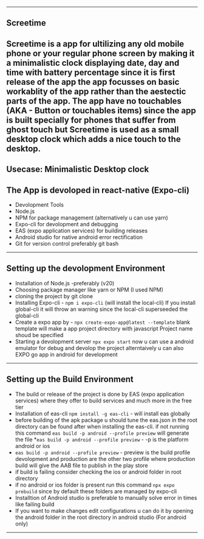 ----------
Screetime 
----------
Screetime is a app for ultilizing any old mobile phone or your regular phone screen by making it a minimalistic clock displaying date, 
day and time with battery percentage since it is first release of the app the app focusses on basic workablity of the app rather than 
the aestectic parts of the app. The app have no touchables (AKA - Button or touchables items) since the app is built specially for 
phones that suffer from ghost touch but Screetime is used as a small desktop clock which adds a nice touch to the desktop.
----------
Usecase: Minimalistic Desktop clock
----------
The App is devoloped in react-native (Expo-cli)
----------
* Devolopment Tools
* Node.js 
* NPM for package management (alternatively u can use yarn)
* Expo-cli for devolopment and debugging
* EAS (expo application services) for building releases
* Android studio for native android error rectification
* Git for version control preferably git bash
----------
Setting up the devolopment Environment
----------
* Installation of Node.js -preferably (v20)
* Choosing package manager like yarn or NPM (I used NPM)
* cloning the project by git clone
* Installing Expo-cli - `npm i expo-cli` (will install the local-cli)
  If you install global-cli it will throw an warning since the local-cli 
  superseeded the global-cli 
* Create a expo app by - `npx create-expo-app@latest --template` 
  blank template will make a app project directory with javascript 
  Project name shoud be specified
* Starting a devolopment server `npx expo start`
  now u can use a android emulator for debug and devolop the project 
  alterntaively u can also EXPO go app in android for development
----------
Setting up the Build Environment 
----------
* The build or release of the project is done by EAS (expo application services)
    where they offer to build services and much more in the free tier
* Installation of eas-cli  `npm install -g eas-cli` - will install eas globally 
* before building of the apk package u should tune the eas.json in the root directory 
  can be found after when installing the eas-cli. if not running this command 
  `eas build -p android --profile preview` will generate the file 
*`eas build -p android --profile preview` - -p is the platform android or ios 
* `eas build -p android --profile preview` - preview is the build profile 
  devolopment and production are the other two profile where production build 
  will give the AAB file to publish in the play store
* if build is failing consider checking the ios or android folder in root directory
* if no android or ios folder is present run this command `npx expo prebuild` since 
  by default these folders are managed by expo-cli
* Installtion of Android studio is preferable to manually solve error in times 
  like failing build
* If you want to make changes edit configurations u can do it by opening the android
  folder in the root directory in android studio (For android only)
---------

